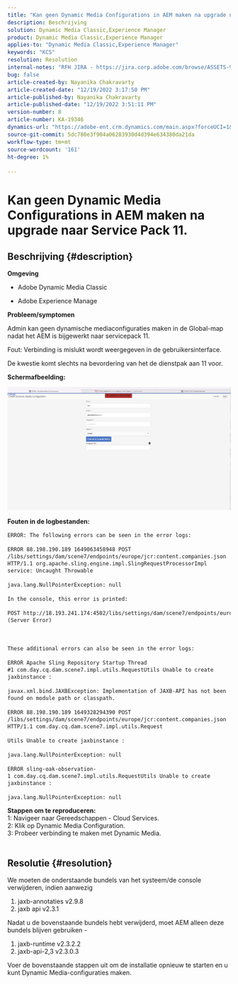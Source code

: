 ```yaml
---
title: "Kan geen Dynamic Media Configurations in AEM maken na upgrade naar Service Pack 11."
description: Beschrijving
solution: Dynamic Media Classic,Experience Manager
product: Dynamic Media Classic,Experience Manager
applies-to: "Dynamic Media Classic,Experience Manager"
keywords: "KCS"
resolution: Resolution
internal-notes: "RFH JIRA - https://jira.corp.adobe.com/browse/ASSETS-9332"
bug: false
article-created-by: Nayanika Chakravarty
article-created-date: "12/19/2022 3:17:50 PM"
article-published-by: Nayanika Chakravarty
article-published-date: "12/19/2022 3:51:11 PM"
version-number: 8
article-number: KA-19346
dynamics-url: "https://adobe-ent.crm.dynamics.com/main.aspx?forceUCI=1&pagetype=entityrecord&etn=knowledgearticle&id=75074f48-b07f-ed11-81ac-6045bd0065f9"
source-git-commit: 5dc780e3f904a06283930d4d394e634380da21da
workflow-type: tm+mt
source-wordcount: '161'
ht-degree: 1%

---
```


# Kan geen Dynamic Media Configurations in AEM maken na upgrade naar Service Pack 11.

## Beschrijving {#description}


<b>Omgeving</b>

- Adobe Dynamic Media Classic

- Adobe Experience Manage

<b>Probleem/symptomen</b>

Admin kan geen dynamische mediaconfiguraties maken in de Global-map nadat het AEM is bijgewerkt naar servicepack 11.

Fout: Verbinding is mislukt wordt weergegeven in de gebruikersinterface.

De kwestie komt slechts na bevordering van het de dienstpak aan 11 voor.

<b>Schermafbeelding:</b>

![](assets/___76074f48-b07f-ed11-81ac-6045bd0065f9___.png)

<b>Fouten in de logbestanden:</b>




```
ERROR: The following errors can be seen in the error logs:

ERROR 88.198.190.189 1649063458948 POST /libs/settings/dam/scene7/endpoints/europe/jcr:content.companies.json HTTP/1.1 org.apache.sling.engine.impl.SlingRequestProcessorImpl service: Uncaught Throwable

java.lang.NullPointerException: null

In the console, this error is printed:

POST http://18.193.241.174:4502/libs/settings/dam/scene7/endpoints/europe/jcr:content.companies.json 500 (Server Error)



These additional errors can also be seen in the error logs:

ERROR Apache Sling Repository Startup Thread #1 com.day.cq.dam.scene7.impl.utils.RequestUtils Unable to create jaxbinstance :

javax.xml.bind.JAXBException: Implementation of JAXB-API has not been found on module path or classpath.

ERROR 88.198.190.189 1649328294390 POST /libs/settings/dam/scene7/endpoints/europe/jcr:content.companies.json HTTP/1.1 com.day.cq.dam.scene7.impl.utils.Request

Utils Unable to create jaxbinstance :

java.lang.NullPointerException: null

ERROR sling-oak-observation-1 com.day.cq.dam.scene7.impl.utils.RequestUtils Unable to create jaxbinstance :

java.lang.NullPointerException: null
```


<b>Stappen om te reproduceren:</b>
<br>1: Navigeer naar Gereedschappen - Cloud Services.
<br>2: Klik op Dynamic Media Configuration.
<br>3: Probeer verbinding te maken met Dynamic Media.  
<br> <br>



## Resolutie {#resolution}


We moeten de onderstaande bundels van het systeem/de console verwijderen, indien aanwezig

1. jaxb-annotaties v2.9.8
2. jaxb api v2.3.1


Nadat u de bovenstaande bundels hebt verwijderd, moet AEM alleen deze bundels blijven gebruiken -

1. jaxb-runtime v2.3.2.2
2. jaxb-api-2,3 v2.3.0.3


Voer de bovenstaande stappen uit om de installatie opnieuw te starten en u kunt Dynamic Media-configuraties maken.
